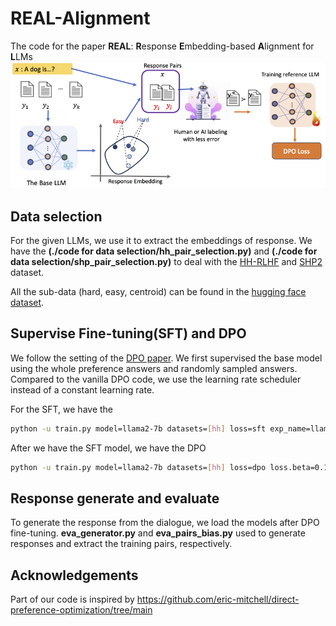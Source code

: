 # REAL-Alignment
The code for the paper **REAL**: **R**esponse **E**mbedding-based **A**lignment for **L**LMs
![Alt text](./DPO_diagrams.png)

## Data selection
For the given LLMs, we use it to extract the embeddings of response. We have the **(./code for data selection/hh_pair_selection.py)** and **(./code for data selection/shp_pair_selection.py)** to deal with the [HH-RLHF](https://huggingface.co/datasets/Anthropic/hh-rlhf) and [SHP2](https://huggingface.co/datasets/stanfordnlp/SHP-2) dataset.

All the sub-data (hard, easy, centroid) can be found in the [hugging face dataset](https://huggingface.co/datasets/honggen/llama2-help). 

## Supervise Fine-tuning(SFT) and DPO
We follow the setting of the [DPO paper](https://github.com/eric-mitchell/direct-preference-optimization/tree/main). We first supervised the base model using the whole preference answers and randomly sampled answers. Compared to the vanilla DPO code, we use the learning rate scheduler instead of a constant learning rate. 

For the SFT, we have the 
```bash
python -u train.py model=llama2-7b datasets=[hh] loss=sft exp_name=llama_shp_sft gradient_accumulation_steps=2 batch_size=32 eval_batch_size=32 trainer=FSDPTrainer sample_during_eval=false model.fsdp_policy_mp=bfloat16
```
After we have the SFT model, we have the DPO
```bash
python -u train.py model=llama2-7b datasets=[hh] loss=dpo loss.beta=0.1 exp_name=llama_shp-centroid gradient_accumulation_steps=2 batch_size=16 eval_batch_size=16 trainer=FSDPTrainer sample_during_eval=false model.fsdp_policy_mp=bfloat16 model.archive=/scratch/bchy/hzhang21/DPO/cache/hzhang21/llama_shp_sft/LATEST/policy.pt
```
## Response generate and evaluate
To generate the response from the dialogue, we load the models after DPO fine-tuning. **eva_generator.py** and **eva_pairs_bias.py** used to generate responses and extract the training pairs, respectively.

## Acknowledgements

Part of our code is inspired by 
https://github.com/eric-mitchell/direct-preference-optimization/tree/main

